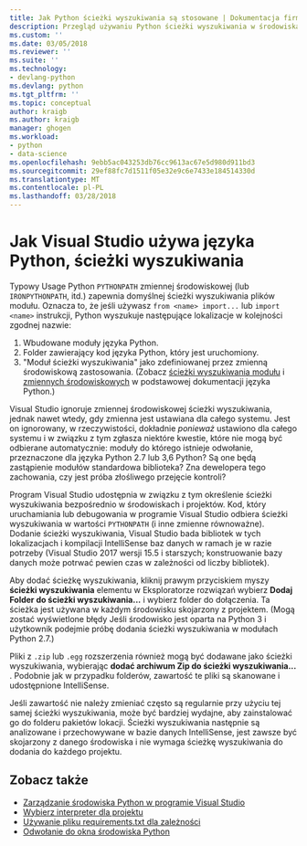 ```yaml
---
title: Jak Python ścieżki wyszukiwania są stosowane | Dokumentacja firmy Microsoft
description: Przegląd używaniu Python ścieżki wyszukiwania w środowiskach i projektów programu Visual Studio.
ms.custom: ''
ms.date: 03/05/2018
ms.reviewer: ''
ms.suite: ''
ms.technology:
- devlang-python
ms.devlang: python
ms.tgt_pltfrm: ''
ms.topic: conceptual
author: kraigb
ms.author: kraigb
manager: ghogen
ms.workload:
- python
- data-science
ms.openlocfilehash: 9ebb5ac043253db76cc9613ac67e5d980d911bd3
ms.sourcegitcommit: 29ef88fc7d1511f05e32e9c6e7433e184514330d
ms.translationtype: MT
ms.contentlocale: pl-PL
ms.lasthandoff: 03/28/2018
---
```

# <a name="how-visual-studio-uses-python-search-paths"></a>Jak Visual Studio używa języka Python, ścieżki wyszukiwania

Typowy Usage Python `PYTHONPATH` zmiennej środowiskowej (lub `IRONPYTHONPATH`, itd.) zapewnia domyślnej ścieżki wyszukiwania plików modułu. Oznacza to, że jeśli używasz `from <name> import...` lub `import <name>` instrukcji, Python wyszukuje następujące lokalizacje w kolejności zgodnej nazwie:

1. Wbudowane moduły języka Python.
1. Folder zawierający kod języka Python, który jest uruchomiony.
1. "Moduł ścieżki wyszukiwania" jako zdefiniowanej przez zmienną środowiskową zastosowania. (Zobacz [ścieżki wyszukiwania modułu](https://docs.python.org/2/tutorial/modules.html#the-module-search-path) i [zmiennych środowiskowych](https://docs.python.org/2/using/cmdline.html#envvar-PYTHONPATH) w podstawowej dokumentacji języka Python.)

Visual Studio ignoruje zmiennej środowiskowej ścieżki wyszukiwania, jednak nawet wtedy, gdy zmienna jest ustawiana dla całego systemu. Jest on ignorowany, w rzeczywistości, dokładnie *ponieważ* ustawiono dla całego systemu i w związku z tym zgłasza niektóre kwestie, które nie mogą być odbierane automatycznie: moduły do którego istnieje odwołanie, przeznaczone dla języka Python 2.7 lub 3,6 Python? Są one będą zastąpienie modułów standardowa biblioteka? Zna dewelopera tego zachowania, czy jest próba złośliwego przejęcie kontroli?

Program Visual Studio udostępnia w związku z tym określenie ścieżki wyszukiwania bezpośrednio w środowiskach i projektów. Kod, który uruchamiania lub debugowania w programie Visual Studio odbiera ścieżki wyszukiwania w wartości `PYTHONPATH` (i inne zmienne równoważne). Dodanie ścieżki wyszukiwania, Visual Studio bada bibliotek w tych lokalizacjach i kompilacji IntelliSense baz danych w ramach je w razie potrzeby (Visual Studio 2017 wersji 15.5 i starszych; konstruowanie bazy danych może potrwać pewien czas w zależności od liczby bibliotek).

Aby dodać ścieżkę wyszukiwania, kliknij prawym przyciskiem myszy **ścieżki wyszukiwania** elementu w Eksploratorze rozwiązań wybierz **Dodaj Folder do ścieżki wyszukiwania...** i wybierz folder do dołączenia. Ta ścieżka jest używana w każdym środowisku skojarzony z projektem. (Mogą zostać wyświetlone błędy Jeśli środowisko jest oparta na Python 3 i użytkownik podejmie próbę dodania ścieżki wyszukiwania w modułach Python 2.7.)

Pliki z `.zip` lub `.egg` rozszerzenia również mogą być dodawane jako ścieżki wyszukiwania, wybierając **dodać archiwum Zip do ścieżki wyszukiwania...** . Podobnie jak w przypadku folderów, zawartość te pliki są skanowane i udostępnione IntelliSense.

Jeśli zawartość nie należy zmieniać często są regularnie przy użyciu tej samej ścieżki wyszukiwania, może być bardziej wydajne, aby zainstalować go do folderu pakietów lokacji. Ścieżki wyszukiwania następnie są analizowane i przechowywane w bazie danych IntelliSense, jest zawsze być skojarzony z danego środowiska i nie wymaga ścieżkę wyszukiwania do dodania do każdego projektu.

## <a name="see-also"></a>Zobacz także

- [Zarządzanie środowiska Python w programie Visual Studio](managing-python-environments-in-visual-studio.md)
- [Wybierz interpreter dla projektu](selecting-a-python-environment-for-a-project.md)
- [Używanie pliku requirements.txt dla zależności](managing-required-packages-with-requirements-txt.md)
- [Odwołanie do okna środowiska Python](python-environments-window-tab-reference.md)